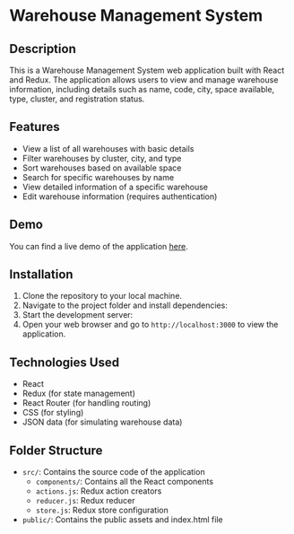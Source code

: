 # Warehouse Management System

## Description

This is a Warehouse Management System web application built with React and Redux. The application allows users to view and manage warehouse information, including details such as name, code, city, space available, type, cluster, and registration status.

## Features

- View a list of all warehouses with basic details
- Filter warehouses by cluster, city, and type
- Sort warehouses based on available space
- Search for specific warehouses by name
- View detailed information of a specific warehouse
- Edit warehouse information (requires authentication)

## Demo

You can find a live demo of the application [here](https://warehouse-managements.netlify.app/).

## Installation

1. Clone the repository to your local machine.
2. Navigate to the project folder and install dependencies:
3. Start the development server:
4. Open your web browser and go to `http://localhost:3000` to view the application.

## Technologies Used

- React
- Redux (for state management)
- React Router (for handling routing)
- CSS (for styling)
- JSON data (for simulating warehouse data)

## Folder Structure

- `src/`: Contains the source code of the application
  - `components/`: Contains all the React components
  - `actions.js`: Redux action creators
  - `reducer.js`: Redux reducer
  - `store.js`: Redux store configuration
- `public/`: Contains the public assets and index.html file
